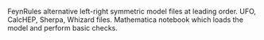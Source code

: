 FeynRules alternative left-right symmetric model files at leading order.
UFO, CalcHEP, Sherpa, Whizard files.
Mathematica notebook which loads the model and perform basic checks.
